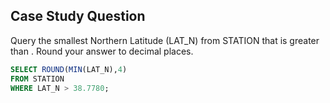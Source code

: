 ## Case Study Question

Query the smallest Northern Latitude (LAT_N) from STATION that is greater than . Round your answer to  decimal places.

```sql
SELECT ROUND(MIN(LAT_N),4)
FROM STATION
WHERE LAT_N > 38.7780;
```

